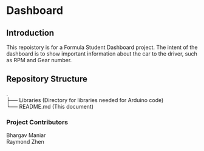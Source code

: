 # Dashboard

## Introduction
This repoistory is for a Formula Student Dashboard project. The intent of the dashboard is to show important information about the car to the driver, such as RPM and Gear number.

## Repository Structure
.\
├── Libraries  (Directory for libraries needed for Arduino code)\
└── README.md  (This document)

### Project Contributors
Bhargav Maniar\
Raymond Zhen